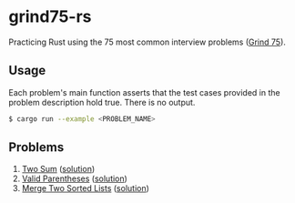 # grind75-rs

Practicing Rust using the 75 most common interview problems ([Grind 75](https://www.techinterviewhandbook.org/grind75)).

## Usage

Each problem's main function asserts that the test cases provided in the problem description hold true. There is no output.

```bash
$ cargo run --example <PROBLEM_NAME>
```

## Problems

1. [Two Sum](https://leetcode.com/problems/two-sum) ([solution](examples/two_sum.rs))
2. [Valid Parentheses](https://leetcode.com/problems/valid-parentheses) ([solution](examples/valid_parentheses.rs))
3. [Merge Two Sorted Lists](https://leetcode.com/problems/merge-two-sorted-lists) ([solution](examples/merge_two_sorted_lists.rs))
